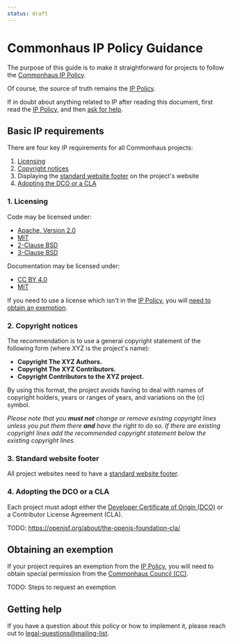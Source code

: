 ```yaml
---
status: draft
---
```

# Commonhaus IP Policy Guidance

The purpose of this guide is to make it straightforward for projects to follow the [Commonhaus IP Policy][IP Policy].

Of course, the source of truth remains the [IP Policy][].

If in doubt about anything related to IP after reading this document, first read the [IP Policy][], and then [ask for help](#getting-help).

## Basic IP requirements

There are four key IP requirements for all Commonhaus projects:

1. [Licensing](#1-licensing)
2. [Copyright notices](#2-copyright-notices)
3. Displaying the [standard website footer](#3-standard-website-footer) on the project's website
4. [Adopting the DCO or a CLA](#4-adopting-the-dco-or-a-cla)

### 1. Licensing

Code may be licensed under:
  * [Apache, Version 2.0](http://www.apache.org/licenses/LICENSE-2.0)
  * [MIT](https://opensource.org/licenses/MIT)
  * [2-Clause BSD](https://opensource.org/licenses/BSD-2-Clause)
  * [3-Clause BSD](https://opensource.org/licenses/BSD-3-Clause)

Documentation may be licensed under:
  * [CC BY 4.0](http://creativecommons.org/licenses/by/4.0/)
  * [MIT](https://opensource.org/licenses/MIT)

If you need to use a license which isn't in the [IP Policy][], you will [need to obtain an exemption](#obtaining-an-exemption).

### 2. Copyright notices

The recommendation is to use a general copyright statement of the following form (where XYZ is the project's name):

- **Copyright The XYZ Authors.**
- **Copyright The XYZ Contributors.**
- **Copyright Contributors to the XYZ project.**

By using this format, the project avoids having to deal with names of copyright holders, years or ranges of years, and variations on the (c) symbol.

_Please note that you **must not** change or remove existing copyright lines unless you put them there **and** have the right to do so.
If there are existing copyright lines add the recommended copyright statement below the existing copyright lines._

### 3. Standard website footer

All project websites need to have a [standard website footer][].

### 4. Adopting the DCO or a CLA

Each project must adopt either the [Developer Certificate of Origin (DCO)][DCO] or a Contributor License Agreement (CLA).

TODO: https://openjsf.org/about/the-openjs-foundation-cla/

## Obtaining an exemption

If your project requires an exemption from the [IP Policy][], you will need to obtain special permission from the [Commonhaus Council (CC)][cc].

TODO: Steps to request an exemption

[cc]: ../GOVERNANCE.md#commonhaus-council "Commonhaus Council"

## Getting help

If you have a question about this policy or how to implement it, please reach out to [legal-questions@mailing-list](mailto:legal-questions@mailing-list).


[IP Policy]: https://ip-policy.website
[DCO]: https://developercertificate.org
[ICLA]: https://individual-cla.website
[standard website footer]: website-footers.md


